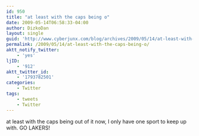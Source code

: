 ```yaml
---
id: 950
title: "at least with the caps being o"
date: 2009-05-14T06:58:33-04:00
author: DizkoDan
layout: single
guid: 'http://www.cyberjunx.com/blog/archives/2009/05/14/at-least-with-the-caps-being-o/'
permalink: /2009/05/14/at-least-with-the-caps-being-o/
aktt_notify_twitter:
    - 'yes'
ljID:
    - '912'
aktt_twitter_id:
    - '1793782501'
categories:
    - Twitter
tags:
    - tweets
    - Twitter
---
```


at least with the caps being out of it now, I only have one sport to keep up with. GO LAKERS!